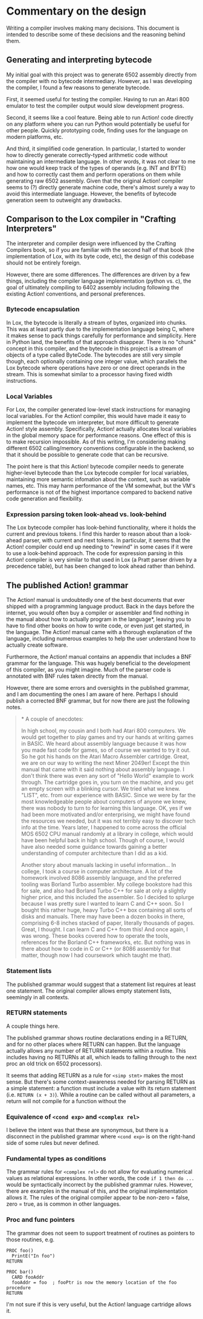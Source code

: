 # Commentary on the design

Writing a compiler involves making many decisions. This document is intended to describe some of these decisions and the reasoning behind them.

## Generating and interpreting bytecode

My initial goal with this project was to generate 6502 assembly directly from the compiler with no bytecode intermediary. However, as I was developing the compiler, I found a few reasons to generate bytecode.

First, it seemed useful for testing the compiler. Having to run an Atari 800 emulator to test the compiler output would slow development progress.

Second, it seems like a cool feature. Being able to run Action! code directly on any platform where you can run Python would potentially be useful for other people. Quickly prototyping code, finding uses for the language on modern platforms, etc.

And third, it simplified code generation. In particular, I started to wonder how to directly generate correctly-typed arithmetic code without maintaining an intermediate language. In other words, it was not clear to me how one would keep track of the types of operands (e.g. INT and BYTE) and how to correctly cast them and perform operations on them while generating raw 6502 assembly. Given that the original Action! compiler seems to (?) directly generate machine code, there's almost surely a way to avoid this intermediate language. However, the benefits of bytecode generation seem to outweight any drawbacks.

## Comparison to the Lox compiler in "Crafting Interpreters"

The interpreter and compiler design were influenced by the Crafting Compilers book, so if you are familiar with the second half of that book (the implementation of Lox, with its byte code, etc), the design of this codebase should not be entirely foreign.

However, there are some differences. The differences are driven by a few things, including the compiler language implementation (python vs. c), the goal of ultimately compiling to 6402 assembly including following the existing Action! conventions, and personal preferences.

### Bytecode encapsulation

In Lox, the bytecode is literally a stream of bytes, organized into chunks. This was at least partly due to the implementation language being C, where it makes sense to pack things carefully for performance and simplicity. Here in Python land, the benefits of that approach disappear. There is no "chunk" concept in this compiler, and the bytecode in this project is a stream of objects of a type called ByteCode. The bytecodes are still very simple though, each optionally containing one integer value, which parallels the Lox bytecode where operations have zero or one direct operands in the stream. This is somewhat similar to a processor having fixed width instructions.

### Local Variables

For Lox, the compiler generated low-level stack instructions for managing local variables. For the Action! compiler, this would have made it easy to implement the bytecode vm interpreter, but more difficult to generate Action! style assembly. Specifically, Action! actually allocates local variables in the global memory space for performance reasons. One effect of this is to make recursion impossible. As of this writing, I'm considering making different 6502 calling/memory conventions configurable in the backend, so that it should be possible to generate code that can be recursive.

The point here is that this Action! bytecode compiler needs to generate higher-level bytecode than the Lox bytecode compiler for local variables, maintaining more semantic infomation about the context, such as variable names, etc. This may harm performance of the VM somewhat, but the VM's performance is not of the highest importance compared to backend native code generation and flexibility.

### Expression parsing token look-ahead vs. look-behind

The Lox bytecode compiler has look-behind functionality, where it holds the current and previous tokens. I find this harder to reason about than a look-ahead parser, with current and next tokens. In particular, it seems that the Action! compiler could end up needing to "rewind" in some cases if it were to use a look-behind approach. The code for expression parsing in this Action! compiler is very similar to that used in Lox (a Pratt parser driven by a precedence table), but has been changed to look ahead rather than behind.

## The published Action! grammar

The Action! manual is undoubtedly one of the best documents that ever shipped with a programming language product. Back in the days before the internet, you would often buy a compiler or assembler and find nothing in the manual about how to actually program in the language\*, leaving you to have to find other books on how to write code, or even just get started, in the language. The Action! manual came with a thorough explanation of the language, including numerous examples to help the user understand how to actually create software.

Furthermore, the Action! manual contains an appendix that includes a BNF grammar for the language. This was hugely beneficial to the development of this compiler, as you might imagine. Much of the parser code is annotated with BNF rules taken directly from the manual.

However, there are some errors and oversights in the published grammar, and I am documenting the ones I am aware of here. Perhaps I should publish a corrected BNF grammar, but for now there are just the following notes.

> \* A couple of anecdotes:
>
> In high school, my cousin and I both had Atari 800 computers. We would get together to play games and try our hands at writing games in BASIC. We heard about assembly language because it was how you made fast code for games, so of course we wanted to try it out. So he got his hands on the Atari Macro Assembler cartridge. Great, we are on our way to writing the next Miner 2049er! Except the thin manual that came with it said nothing about assembly language. I don't think there was even any sort of "Hello World" example to work through. The cartridge goes in, you turn on the machine, and you get an empty screen with a blinking cursor. We tried what we knew. "LIST", etc. from our experience with BASIC. Since we were by far the most knowledgeable people about computers of anyone we knew, there was nobody to turn to for learning this language. OK, yes if we had been more motivated and/or enterprising, we might have found the resources we needed, but it was not terribly easy to discover tech info at the time. Years later, I happened to come across the official MOS 6502 CPU manual randomly at a library in college, which would have been helpful back in high school. Though of course, I would have also needed some guidance towards gaining a better understanding of computer architecture than I did as a kid.
>
> Another story about manuals lacking in useful information... In college, I took a course in computer architecture. A lot of the homework involved 8086 assembly language, and the preferred tooling was Borland Turbo assembler. My college bookstore had this for sale, and also had Borland Turbo C++ for sale at only a slightly higher price, and this included the assembler. So I decided to splurge because I was pretty sure I wanted to learn C and C++ soon. So I bought this rather huge, heavy Turbo C++ box containing all sorts of disks and manuals. There may have been a dozen books in there, comprising 6-8 inches stacked of paper, literally thousands of pages. Great, I thought. I can learn C and C++ from this! And once again, I was wrong. These books covered how to operate the tools, references for the Borland C++ frameworks, etc. But nothing was in there about how to code in C or C++ (or 8086 assembly for that matter, though now I had coursework which taught me that).

### Statement lists

The published grammar would suggest that a statement list requires at least one statement. The original compiler allows empty statement lists, seemingly in all contexts.

### RETURN statements

A couple things here.

The published grammar shows routine declarations ending in a RETURN, and for no other places where RETURN can happen. But the language actually allows any number of RETURN statements within a routine. This includes having no RETURNs at all, which leads to falling through to the next proc an old trick on 6502 processors).

It seems that adding RETURN as a rule for `<simp stmt>` makes the most sense. But there's some context-awareness needed for parsing RETURN as a simple statement: a function must include a value with its return statement (i.e. `RETURN (x + 3)`). While a routine can be called without all parameters, a return will not compile for a function without the

### Equivalence of `<cond exp>` and `<complex rel>`

I believe the intent was that these are synonymous, but there is a disconnect in the published grammar where `<cond exp>` is on the right-hand side of some rules but never defined.

### Fundamental types as conditions

The grammar rules for `<complex rel>` do not allow for evaluating numerical values as relational expressions. In other words, the code `if 1 then do ...` would be syntactically incorrect by the published grammar rules. However, there are examples in the manual of this, and the original implementation allows it. The rules of the original compiler appear to be non-zero = false, zero = true, as is common in other languages.

### Proc and func pointers

The grammar does not seem to support treatment of routines as pointers to those routines, e.g.

```
PROC foo()
  PrintE("In foo")
RETURN

PROC bar()
  CARD fooAddr
  fooAddr = foo  ; fooPtr is now the memory location of the foo procedure
RETURN

```

I'm not sure if this is very useful, but the Action! language cartridge allows it.
